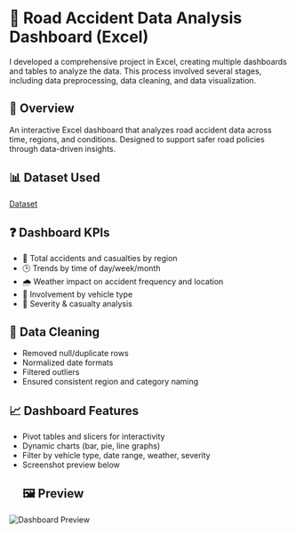 # 🚧 Road Accident Data Analysis Dashboard (Excel)
I developed a comprehensive project in Excel, creating multiple dashboards and tables to analyze the data. This process involved several stages, including data preprocessing, data cleaning, and data visualization.
## 📌 Overview
An interactive Excel dashboard that analyzes road accident data across time, regions, and conditions. Designed to support safer road policies through data-driven insights.
## 📊 Dataset Used
 <a href="https://github.com/digafem/Data-Analysis-Dashboard/blob/main/Data%20Analysis%20Road%20Accident.xlsx)">Dataset</a>

## ❓ Dashboard KPIs
- 🔢 Total accidents and casualties by region
- 🕒 Trends by time of day/week/month
- 🌧️ Weather impact on accident frequency and location 
- 🚗 Involvement by vehicle type
- 👥 Severity & casualty analysis
## 🧼 Data Cleaning
- Removed null/duplicate rows
- Normalized date formats
- Filtered outliers
- Ensured consistent region and category naming

## 📈 Dashboard Features
- Pivot tables and slicers for interactivity
- Dynamic charts (bar, pie, line graphs)
- Filter by vehicle type, date range, weather, severity
- Screenshot preview below
  ## 🖼️ Preview
![Dashboard Preview](images/dashboard_preview.png)
 
